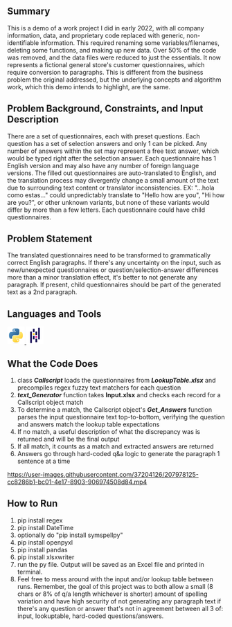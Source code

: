 ## Summary
This is a demo of a work project I did in early 2022, with all company information, data, and proprietary code replaced with generic, non-identifiable information. This required renaming some variables/filenames, deleting some functions, and making up new data. Over 50% of the code was removed, and the data files were reduced to just the essentials. It now represents a fictional general store's customer questionnaires, which require conversion to paragraphs. This is different from the business problem the original addressed, but the underlying concepts and algorithm work, which this demo intends to highlight, are the same.

## Problem Background, Constraints, and Input Description
There are a set of questionnaires, each with preset questions. Each question has a set of selection answers and only 1 can be picked. Any number of answers within the set may represent a free text answer, which would be typed right after the selection answer. Each questionnaire has 1 English version and may also have any number of foreign language versions. The filled out questionnaires are auto-translated to English, and the translation process may divergently change a small amount of the text due to surrounding text content or translator inconsistencies. EX: "...hola como estas..." could unpredictably translate to "Hello how are you", "Hi how are you?", or other unknown variants, but none of these variants would differ by more than a few letters. Each questionnaire could have child questionnaires.

## Problem Statement
The translated questionnaires need to be transformed to grammatically correct English paragraphs. If there's any uncertainty on the input, such as new/unexpected questionnaires or question/selection-answer differences more than a minor translation effect, it's better to not generate any
paragraph. If present, child questionnaires should be part of the generated text as a 2nd paragraph.

## Languages and Tools
<p align="left"> <a href="https://www.python.org" target="_blank" rel="noreferrer"> <img src="https://raw.githubusercontent.com/devicons/devicon/master/icons/python/python-original.svg" alt="python" width="40" height="40"/> </a><a href="https://pandas.pydata.org/" target="_blank" rel="noreferrer"> <img src="https://raw.githubusercontent.com/devicons/devicon/2ae2a900d2f041da66e950e4d48052658d850630/icons/pandas/pandas-original.svg" alt="pandas" width="40" height="40"/> </a>  </p>

## What the Code Does
1. class ***Callscript*** loads the questionnaires from ***LookupTable.xlsx*** and precompiles regex fuzzy text matchers for each question
2. ***text_Generator*** function takes **Input.xlsx** and checks each record for a Callscript object match
3. To determine a match, the Callscript object's ***Get_Answers*** function parses the input questionnaire text top-to-bottom, verifying the question and answers match the lookup table expectations
4. If no match, a useful description of what the discrepancy was is returned and will be the final output
5. If all match, it counts as a match and extracted answers are returned
6. Answers go through hard-coded q&a logic to generate the paragraph 1 sentence at a time

https://user-images.githubusercontent.com/37204126/207978125-cc8286b1-bc01-4e17-8903-906974508d84.mp4

## How to Run
1. pip install regex
2. pip install DateTime
3. optionally do "pip install symspellpy"
4. pip install openpyxl
5. pip install pandas
6. pip install xlsxwriter
6. run the py file. Output will be saved as an Excel file and printed in terminal.
7. Feel free to mess around with the input and/or lookup table between runs. Remember, the goal of this project was to both allow a small (8 chars or 8% of q/a length whichever is shorter) amount of spelling variation and have high security of not generating any paragraph text if there's any question or answer that's not in agreement between all 3 of: input, lookuptable, hard-coded questions/answers.
